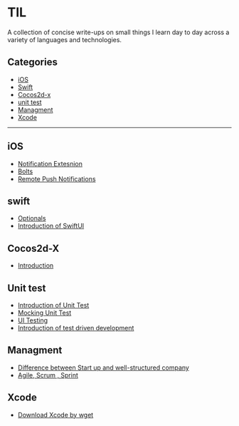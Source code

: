 # TIL

A collection of concise write-ups on small things I learn day to day across a
variety of languages and technologies.

## Categories

* [iOS](iOS)
* [Swift](swift)
* [Cocos2d-x](Cocos2d-x)
* [unit test](unit%20test)
* [Managment](Managment)
* [Xcode](xcode)



---


## iOS

- [Notification Extesnion](iOS/NotificationService.md)
- [Bolts](iOS/Bolts.md)
- [Remote Push Notifications](iOS/Remote%20Push%20Notification.md)


## swift
- [Optionals](swift/Optionals.md)
- [Introduction of SwiftUI](swift/introduction_of_swiftui.md)

## Cocos2d-X
- [Introduction](Cocos2d-x/Introduction.md)

## Unit test
- [Introduction of Unit Test](UnitTest/Introduction%20To%20Unit%20Test.md)
- [Mocking Unit Test](unit%20test/mocking.md)
- [UI Testing](unit%20test/ui_test.md)
- [Introduction of test driven development](unit%20test/test_driven_development.md)




## Managment
- [Difference between Start up and well-structured company](Managment/start-up-large-company.md)
- [Agile, Scrum , Sprint](Managment/agile_development.md)



## Xcode
- [Download Xcode by wget](xcode/download-xcode-using-wget.md)

